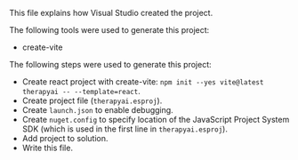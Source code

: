 This file explains how Visual Studio created the project.

The following tools were used to generate this project:
- create-vite

The following steps were used to generate this project:
- Create react project with create-vite: `npm init --yes vite@latest therapyai -- --template=react`.
- Create project file (`therapyai.esproj`).
- Create `launch.json` to enable debugging.
- Create `nuget.config` to specify location of the JavaScript Project System SDK (which is used in the first line in `therapyai.esproj`).
- Add project to solution.
- Write this file.
